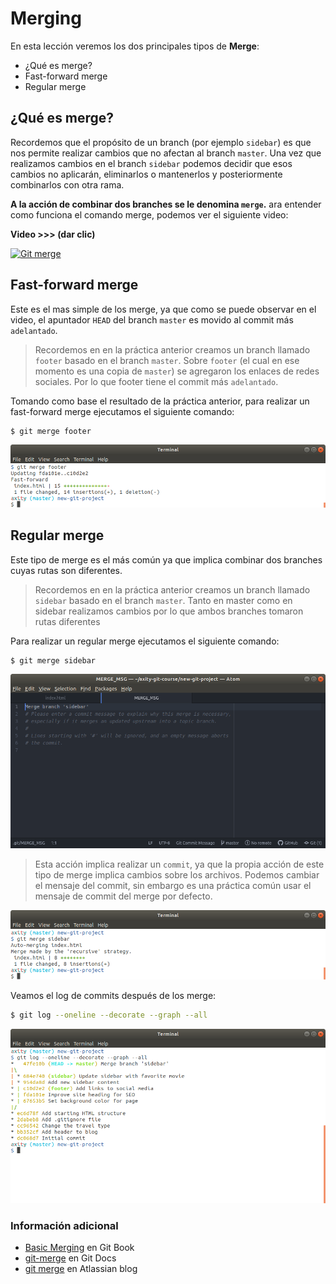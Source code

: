 # Merging

En esta lección veremos los dos principales tipos de **Merge**:

 - ¿Qué es merge?
 - Fast-forward merge
 - Regular merge

## ¿Qué es merge?
Recordemos que el propósito de un branch (por ejemplo `sidebar`) es que nos permite realizar cambios que no afectan al branch `master`. Una vez que realizamos cambios en el branch `sidebar` podemos decidir que esos cambios no aplicarán, eliminarlos o mantenerlos y posteriormente combinarlos con otra rama.

**A la acción de combinar dos branches se le denomina `merge`.**
ara entender como funciona el comando merge, podemos ver el siguiente video:

**Video >>> (dar clic)**

[![Git merge](http://img.youtube.com/vi/gQiWicrreJg/0.jpg)](http://www.youtube.com/watch?v=gQiWicrreJg "Git merge")

## Fast-forward merge
Este es el mas simple de los merge, ya que como se puede observar en el video, el apuntador `HEAD` del branch `master` es movido al commit más `adelantado`.

> Recordemos en en la práctica anterior creamos un branch llamado `footer` basado en el branch `master`. Sobre `footer` (el cual en ese momento es una copia de `master`) se agregaron los enlaces de redes sociales. Por lo que footer tiene el commit más `adelantado`.

Tomando como base el resultado de la práctica anterior, para realizar un fast-forward merge ejecutamos el siguiente comando:

```bash
$ git merge footer
```

![img_08_git_merge_01](images/img_08_git_merge_01.png)

## Regular merge
Este tipo de merge es el más común ya que implica combinar dos branches cuyas rutas son diferentes. 

> Recordemos en en la práctica anterior creamos un branch llamado `sidebar` basado en el branch `master`. Tanto en master como en sidebar realizamos cambios por lo que ambos branches tomaron rutas diferentes

Para realizar un regular merge ejecutamos el siguiente comando:

```bash
$ git merge sidebar
```

![img_08_git_merge_02](images/img_08_git_merge_02.png)

> Esta acción implica realizar un `commit`, ya que la propia acción de este tipo de merge implica cambios sobre los archivos.
> Podemos cambiar el mensaje del commit, sin embargo es una práctica común usar el mensaje de commit del merge por defecto.

![img_08_git_merge_03](images/img_08_git_merge_03.png)

Veamos el log de commits después de los merge:

```bash
$ git log --oneline --decorate --graph --all
```

![img_08_git_merge_04](images/img_08_git_merge_04.png)


### Información adicional

-   [Basic Merging](https://git-scm.com/book/en/v2/Git-Branching-Basic-Branching-and-Merging#Basic-Merging) en Git Book
-   [git-merge](https://git-scm.com/docs/git-merge) en Git Docs
-   [git merge](https://www.atlassian.com/git/tutorials/git-merge) en Atlassian blog
<!--stackedit_data:
eyJoaXN0b3J5IjpbLTkyMjM3OTczMCwtMTQ4Njc1MjA3OSwtMT
MxMjYxNTI1NiwtMTczNzI0NTMwNiwyMTI5MDU4NjQxLC0zODQ2
NDIyMzEsNDc0MTQ3OTUyXX0=
-->
